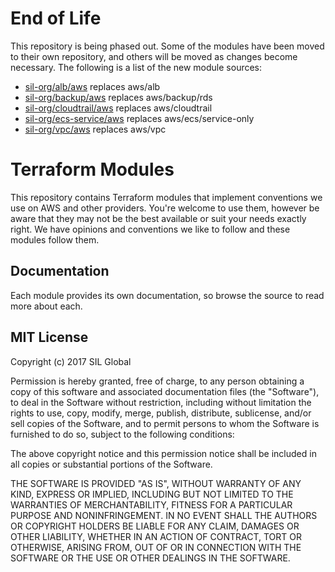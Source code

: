 # End of Life

This repository is being phased out. Some of the modules have been moved to
their own repository, and others will be moved as changes become necessary.
The following is a list of the new module sources:

- [sil-org/alb/aws](https://github.com/sil-org/terraform-aws-alb) replaces aws/alb
- [sil-org/backup/aws](https://github.com/sil-org/terraform-aws-backup) replaces aws/backup/rds
- [sil-org/cloudtrail/aws](https://github.com/sil-org/terraform-aws-cloudtrail) replaces aws/cloudtrail
- [sil-org/ecs-service/aws](https://github.com/sil-org/terraform-aws-ecs-service) replaces aws/ecs/service-only
- [sil-org/vpc/aws](https://github.com/sil-org/terraform-aws-vpc) replaces aws/vpc

# Terraform Modules
This repository contains Terraform modules that implement conventions we use
on AWS and other providers. You're welcome to use them, however be aware
that they may not be the best available or suit your needs exactly right. We
have opinions and conventions we like to follow and these modules follow them.

## Documentation
Each module provides its own documentation, so browse the source to read more
about each.

## MIT License
Copyright (c) 2017 SIL Global

Permission is hereby granted, free of charge, to any person obtaining a copy
of this software and associated documentation files (the "Software"), to deal
in the Software without restriction, including without limitation the rights
to use, copy, modify, merge, publish, distribute, sublicense, and/or sell
copies of the Software, and to permit persons to whom the Software is
furnished to do so, subject to the following conditions:

The above copyright notice and this permission notice shall be included in all
copies or substantial portions of the Software.

THE SOFTWARE IS PROVIDED "AS IS", WITHOUT WARRANTY OF ANY KIND, EXPRESS OR
IMPLIED, INCLUDING BUT NOT LIMITED TO THE WARRANTIES OF MERCHANTABILITY,
FITNESS FOR A PARTICULAR PURPOSE AND NONINFRINGEMENT. IN NO EVENT SHALL THE
AUTHORS OR COPYRIGHT HOLDERS BE LIABLE FOR ANY CLAIM, DAMAGES OR OTHER
LIABILITY, WHETHER IN AN ACTION OF CONTRACT, TORT OR OTHERWISE, ARISING FROM,
OUT OF OR IN CONNECTION WITH THE SOFTWARE OR THE USE OR OTHER DEALINGS IN THE
SOFTWARE.
